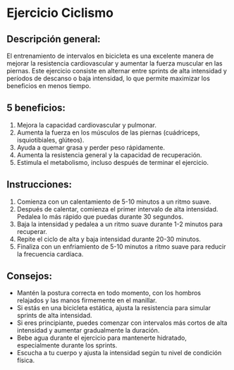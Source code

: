 # Ejercicio Ciclismo

## Descripción general:
El entrenamiento de intervalos en bicicleta es una excelente manera de mejorar la resistencia cardiovascular y aumentar la fuerza muscular en las piernas. Este ejercicio consiste en alternar entre sprints de alta intensidad y períodos de descanso o baja intensidad, lo que permite maximizar los beneficios en menos tiempo.

## 5 beneficios:
1. Mejora la capacidad cardiovascular y pulmonar.
2. Aumenta la fuerza en los músculos de las piernas (cuádriceps, isquiotibiales, glúteos).
3. Ayuda a quemar grasa y perder peso rápidamente.
4. Aumenta la resistencia general y la capacidad de recuperación.
5. Estimula el metabolismo, incluso después de terminar el ejercicio.

## Instrucciones:
1. Comienza con un calentamiento de 5-10 minutos a un ritmo suave.
2. Después de calentar, comienza el primer intervalo de alta intensidad. Pedalea lo más rápido que puedas durante 30 segundos.
3. Baja la intensidad y pedalea a un ritmo suave durante 1-2 minutos para recuperar.
4. Repite el ciclo de alta y baja intensidad durante 20-30 minutos.
5. Finaliza con un enfriamiento de 5-10 minutos a ritmo suave para reducir la frecuencia cardíaca.

## Consejos:
- Mantén la postura correcta en todo momento, con los hombros relajados y las manos firmemente en el manillar.
- Si estás en una bicicleta estática, ajusta la resistencia para simular sprints de alta intensidad.
- Si eres principiante, puedes comenzar con intervalos más cortos de alta intensidad y aumentar gradualmente la duración.
- Bebe agua durante el ejercicio para mantenerte hidratado, especialmente durante los sprints.
- Escucha a tu cuerpo y ajusta la intensidad según tu nivel de condición física.


